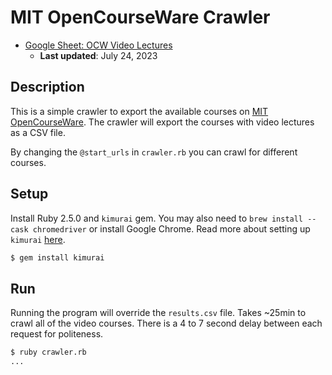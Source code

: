 # MIT OpenCourseWare Crawler

- [Google Sheet: OCW Video Lectures](https://docs.google.com/spreadsheets/d/11xrcKgfHNXws-YNMKpmcPBZ0a59npcmkl8-zxbv61CI/edit?usp=sharing)
    - **Last updated**: July 24, 2023

## Description

This is a simple crawler to export the available courses on [MIT OpenCourseWare](https://ocw.mit.edu/). The crawler will export the courses with video lectures as a CSV file.

By changing the `@start_urls` in `crawler.rb` you can crawl for different courses.

## Setup

Install Ruby 2.5.0 and `kimurai` gem. You may also need to `brew install --cask chromedriver` or install Google Chrome. Read more about setting up `kimurai` [here](https://github.com/vifreefly/kimuraframework#installation).

```bash
$ gem install kimurai
```

## Run

Running the program will override the `results.csv` file. Takes ~25min to crawl all of the video courses. There is a 4 to 7 second delay between each request for politeness.

```bash
$ ruby crawler.rb
...
```